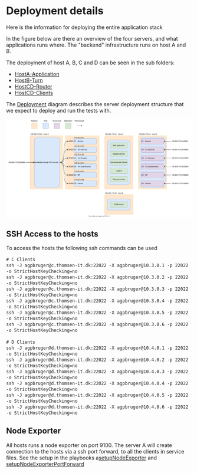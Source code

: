 # Deployment details

Here is the information for deploying the entire application stack

In the figure below are there an overview of the four servers, and what applications runs where. The "backend" infrastructure runs on host A and B.

The deployment of host A, B, C and D can be seen in the sub folders:

- [HostA-Application](./HostA-Application/Readme.md)
- [HostB-Turn](./HostB-Turn/Readme.md)
- [HostCD-Router](./HostCD-Router/Readme.md)
- [HostCD-Clients](./HostsCD-Clients/Readme.md)

The [Deployment](./Deployment.drawio.svg) diagram describes the server deployment structure that we expect to deploy and run the tests with.

![Deployment](Deployment.drawio.svg)

## SSH Access to the hosts

To access the hosts the following ssh commands can be used

```shell
# C Clients
ssh -J agpbruger@c.thomsen-it.dk:22022 -X agpbruger@10.3.0.1 -p 22022 -o StrictHostKeyChecking=no
ssh -J agpbruger@c.thomsen-it.dk:22022 -X agpbruger@10.3.0.2 -p 22022 -o StrictHostKeyChecking=no
ssh -J agpbruger@c.thomsen-it.dk:22022 -X agpbruger@10.3.0.3 -p 22022 -o StrictHostKeyChecking=no
ssh -J agpbruger@c.thomsen-it.dk:22022 -X agpbruger@10.3.0.4 -p 22022 -o StrictHostKeyChecking=no
ssh -J agpbruger@c.thomsen-it.dk:22022 -X agpbruger@10.3.0.5 -p 22022 -o StrictHostKeyChecking=no
ssh -J agpbruger@c.thomsen-it.dk:22022 -X agpbruger@10.3.0.6 -p 22022 -o StrictHostKeyChecking=no

# D Clients
ssh -J agpbruger@d.thomsen-it.dk:22022 -X agpbruger@10.4.0.1 -p 22022 -o StrictHostKeyChecking=no
ssh -J agpbruger@d.thomsen-it.dk:22022 -X agpbruger@10.4.0.2 -p 22022 -o StrictHostKeyChecking=no
ssh -J agpbruger@d.thomsen-it.dk:22022 -X agpbruger@10.4.0.3 -p 22022 -o StrictHostKeyChecking=no
ssh -J agpbruger@d.thomsen-it.dk:22022 -X agpbruger@10.4.0.4 -p 22022 -o StrictHostKeyChecking=no
ssh -J agpbruger@d.thomsen-it.dk:22022 -X agpbruger@10.4.0.5 -p 22022 -o StrictHostKeyChecking=no
ssh -J agpbruger@d.thomsen-it.dk:22022 -X agpbruger@10.4.0.6 -p 22022 -o StrictHostKeyChecking=no
```

## Node Exporter

All hosts runs a node exporter on port 9100. The server A will create connection to the hosts via a ssh port forward, to all the clients in service files. See the setup in the playbooks a[setupNodeExporter](./Ansible/playbooks/setupNodeExporter.yaml) and [setupNodeExporterPortForward](./Ansible/playbooks/setupNodeExporterPortForward.yaml)
